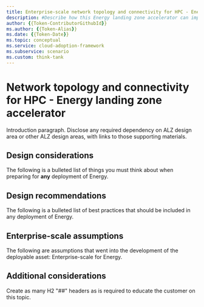 ```yaml
---
title: Enterprise-scale network topology and connectivity for HPC - Energy
description: #Describe how this Energy landing zone accelerator can improve network topology and connectivity of Energy.
author: {{Token-ContributorGithubId}}
ms.author: {{Token-Alias}}
ms.date: {{Token-Date}}
ms.topic: conceptual
ms.service: cloud-adoption-framework
ms.subservice: scenario
ms.custom: think-tank
---
```


# Network topology and connectivity for HPC - Energy landing zone accelerator

Introduction paragraph. Disclose any required dependency on ALZ design area or other ALZ design areas, with links to those supporting materials.

## Design considerations

The following is a bulleted list of things you must think about when preparing for **any** deployment of Energy.

## Design recommendations

The following is a bulleted list of best practices that should be included in any deployment of Energy.

## Enterprise-scale assumptions

The following are assumptions that went into the development of the deployable asset: Enterprise-scale for Energy.

## Additional considerations

Create as many H2 "##" headers as is required to educate the customer on this topic.
